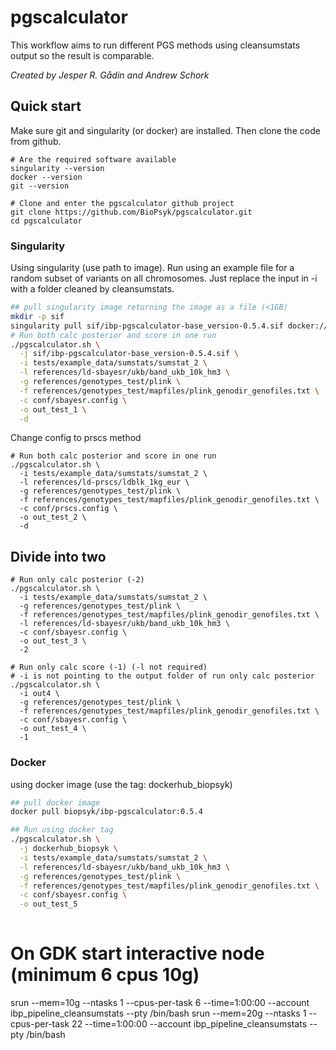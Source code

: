 # pgscalculator

This workflow aims to run different PGS methods using cleansumstats output so the result is comparable.

_Created by Jesper R. Gådin and Andrew Schork_

## Quick start
Make sure git and singularity (or docker) are installed. Then clone the code from github.
```
# Are the required software available 
singularity --version
docker --version
git --version

# Clone and enter the pgscalculator github project
git clone https://github.com/BioPsyk/pgscalculator.git
cd pgscalculator
```

### Singularity
Using singularity (use path to image). Run using an example file for a random subset of variants on all chromosomes. Just replace the input in -i with a folder cleaned by cleansumstats.

```bash
## pull singularity image returning the image as a file (<1GB)
mkdir -p sif
singularity pull sif/ibp-pgscalculator-base_version-0.5.4.sif docker://biopsyk/ibp-pgscalculator:0.5.4
# Run both calc posterior and score in one run
./pgscalculator.sh \
  -j sif/ibp-pgscalculator-base_version-0.5.4.sif \
  -i tests/example_data/sumstats/sumstat_2 \
  -l references/ld-sbayesr/ukb/band_ukb_10k_hm3 \
  -g references/genotypes_test/plink \
  -f references/genotypes_test/mapfiles/plink_genodir_genofiles.txt \
  -c conf/sbayesr.config \
  -o out_test_1 \
  -d

```

Change config to prscs method
```
# Run both calc posterior and score in one run
./pgscalculator.sh \
  -i tests/example_data/sumstats/sumstat_2 \
  -l references/ld-prscs/ldblk_1kg_eur \
  -g references/genotypes_test/plink \
  -f references/genotypes_test/mapfiles/plink_genodir_genofiles.txt \
  -c conf/prscs.config \
  -o out_test_2 \
  -d

```
## Divide into two 

```
# Run only calc posterior (-2)
./pgscalculator.sh \
  -i tests/example_data/sumstats/sumstat_2 \
  -g references/genotypes_test/plink \
  -f references/genotypes_test/mapfiles/plink_genodir_genofiles.txt \
  -l references/ld-sbayesr/ukb/band_ukb_10k_hm3 \
  -c conf/sbayesr.config \
  -o out_test_3 \
  -2

# Run only calc score (-1) (-l not required)
# -i is not pointing to the output folder of run only calc posterior
./pgscalculator.sh \
  -i out4 \
  -g references/genotypes_test/plink \
  -f references/genotypes_test/mapfiles/plink_genodir_genofiles.txt \
  -c conf/sbayesr.config \
  -o out_test_4 \
  -1

```

### Docker
using docker image (use the tag: dockerhub_biopsyk)
```bash
## pull docker image
docker pull biopsyk/ibp-pgscalculator:0.5.4

## Run using docker tag
./pgscalculator.sh \
  -j dockerhub_biopsyk \
  -i tests/example_data/sumstats/sumstat_2 \
  -l references/ld-sbayesr/ukb/band_ukb_10k_hm3 \
  -g references/genotypes_test/plink \
  -f references/genotypes_test/mapfiles/plink_genodir_genofiles.txt \
  -c conf/sbayesr.config \
  -o out_test_5 
 
```
# On GDK start interactive node (minimum 6 cpus 10g)
srun --mem=10g --ntasks 1 --cpus-per-task 6 --time=1:00:00 --account ibp_pipeline_cleansumstats --pty /bin/bash
srun --mem=20g --ntasks 1 --cpus-per-task 22 --time=1:00:00 --account ibp_pipeline_cleansumstats --pty /bin/bash

```

